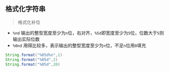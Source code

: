 ## 格式化字符串

> 格式化补位
* `%nd` 输出的整型宽度至少为`n`位，右对齐，`%5d`即宽度至少为`5`位，位数大于`5`则输出实际位数
* `%0nd` 用得比较多，表示输出的整型宽度至少为`n`位，不足`n`位用`0`填充

```java
String.format("%05d%n",1)
String.format("%05d",2)
String.format("%05d",20)
```
